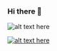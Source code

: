 ### Hi there 👋

![alt text here](https://ericmalcolm.com/static/media/eric-malcolm_billboard.d8b984cd5dea3b37c206.jpg)

[<img src="https://ericmalcolm.com/static/media/eric-malcolm_billboard.d8b984cd5dea3b37c206.jpg" alt="alt text here">](https://ericmalcolm.com/)
<!--
**ericmalcolm/ericmalcolm** is a ✨ _special_ ✨ repository because its `README.md` (this file) appears on your GitHub profile.

Here are some ideas to get you started:

- 🔭 I’m currently working on ...
- 🌱 I’m currently learning ...
- 👯 I’m looking to collaborate on ...
- 🤔 I’m looking for help with ...
- 💬 Ask me about ...
- 📫 How to reach me: ...
- 😄 Pronouns: ...
- ⚡ Fun fact: ...
-->
